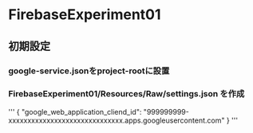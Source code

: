 # FirebaseExperiment01


## 初期設定

### google-service.jsonをproject-rootに設置

### FirebaseExperiment01/Resources/Raw/settings.json を作成
'''
{
  "google_web_application_cliend_id": "999999999-xxxxxxxxxxxxxxxxxxxxxxxxxxxxxx.apps.googleusercontent.com"
}
'''
